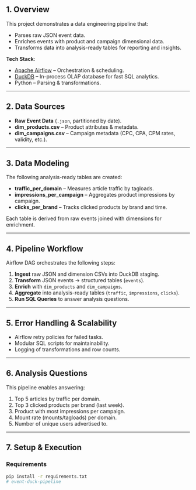 
## 1. Overview
This project demonstrates a data engineering pipeline that:
- Parses raw JSON event data.
- Enriches events with product and campaign dimensional data.
- Transforms data into analysis-ready tables for reporting and insights.

**Tech Stack**:  
- [Apache Airflow](https://airflow.apache.org/) – Orchestration & scheduling.  
- [DuckDB](https://duckdb.org/) – In-process OLAP database for fast SQL analytics.  
- Python – Parsing & transformations.

---

## 2. Data Sources
- **Raw Event Data** (`.json`, partitioned by date).  
- **dim_products.csv** – Product attributes & metadata.  
- **dim_campaigns.csv** – Campaign metadata (CPC, CPA, CPM rates, validity, etc.).

---

## 3. Data Modeling
The following analysis-ready tables are created:

- **traffic_per_domain** – Measures article traffic by tagloads.  
- **impressions_per_campaign** – Aggregates product impressions by campaign.  
- **clicks_per_brand** – Tracks clicked products by brand and time.  

Each table is derived from raw events joined with dimensions for enrichment.

---

## 4. Pipeline Workflow
Airflow DAG orchestrates the following steps:

1. **Ingest** raw JSON and dimension CSVs into DuckDB staging.  
2. **Transform** JSON events → structured tables (`events`).  
3. **Enrich** with `dim_products` and `dim_campaigns`.  
4. **Aggregate** into analysis-ready tables (`traffic`, `impressions`, `clicks`).  
5. **Run SQL Queries** to answer analysis questions.

---

## 5. Error Handling & Scalability
- Airflow retry policies for failed tasks.  
- Modular SQL scripts for maintainability.  
- Logging of transformations and row counts.  

---

## 6. Analysis Questions
This pipeline enables answering:

1. Top 5 articles by traffic per domain.  
2. Top 3 clicked products per brand (last week).  
3. Product with most impressions per campaign.  
4. Mount rate (mounts/tagloads) per domain.  
5. Number of unique users advertised to.  

---

## 7. Setup & Execution
### Requirements
```bash
pip install -r requirements.txt
#   e v e n t - d u c k - p i p e l i n e  
 
